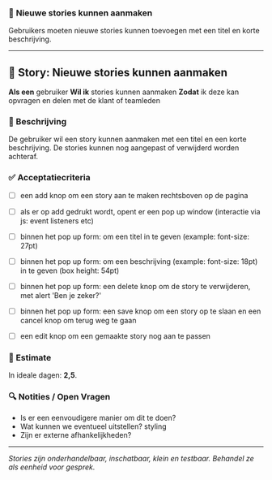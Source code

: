 ### 📘 **Nieuwe stories kunnen aanmaken**
Gebruikers moeten nieuwe stories kunnen toevoegen met een titel en korte beschrijving.

---

## 🧩 Story: Nieuwe stories kunnen aanmaken

**Als een** gebruiker
**Wil ik** stories kunnen aanmaken
**Zodat** ik deze kan opvragen en delen met de klant of teamleden

### 📝 Beschrijving

De gebruiker wil een story kunnen aanmaken met een titel en een korte beschrijving. De stories kunnen nog aangepast of verwijderd worden achteraf.

### ✅ Acceptatiecriteria

* [ ] een add knop om een story aan te maken rechtsboven op de pagina
* [ ] als er op add gedrukt wordt, opent er een pop up window (interactie via js: event listeners etc)
* [ ] binnen het pop up form: om een titel in te geven (example: font-size: 27pt)
* [ ] binnen het pop up form: om een beschrijving (example: font-size: 18pt) in te geven (box height: 54pt)
* [ ] binnen het pop up form: een delete knop om de story te verwijderen, met alert 'Ben je zeker?'
* [ ] binnen het pop up form: een save knop om een story op te slaan en een cancel knop om terug weg te gaan
* [ ] een edit knop om een gemaakte story nog aan te passen


### 🧮 Estimate
In ideale dagen: **2,5**.

### 🔍 Notities / Open Vragen

* Is er een eenvoudigere manier om dit te doen?
* Wat kunnen we eventueel uitstellen? styling
* Zijn er externe afhankelijkheden?

---

*Stories zijn onderhandelbaar, inschatbaar, klein en testbaar. Behandel ze als eenheid voor gesprek.*
